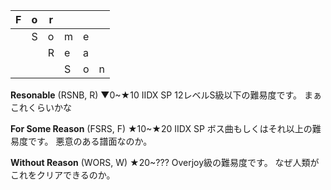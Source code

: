 | F | o | r |   |   |   |
|---|---|---|---|---|---|
|   | S | o | m | e |   |
|   |   | R | e | a |   |
|   |   |   | S | o | n |

**Resonable** (RSNB, R)
▼0~★10
IIDX SP 12レベルS級以下の難易度です。
まぁこれくらいかな

**For Some Reason** (FSRS, F)
★10~★20
IIDX SP ボス曲もしくはそれ以上の難易度です。
悪意のある譜面なのか。

**Without Reason** (WORS, W)
★20~???
Overjoy級の難易度です。
なぜ人類がこれをクリアできるのか。

